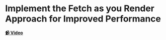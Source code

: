 # Implement the Fetch as you Render Approach for Improved Performance

**[📹 Video](https://egghead.io/lessons/react-course-intro)**
